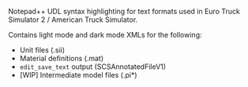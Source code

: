 Notepad++ UDL syntax highlighting for text formats used in Euro Truck Simulator 2 / American Truck Simulator.

Contains light mode and dark mode XMLs for the following:

* Unit files (.sii)
* Material definitions (.mat)
* `edit_save_text` output (SCSAnnotatedFileV1)
* [WIP] Intermediate model files (.pi*)
